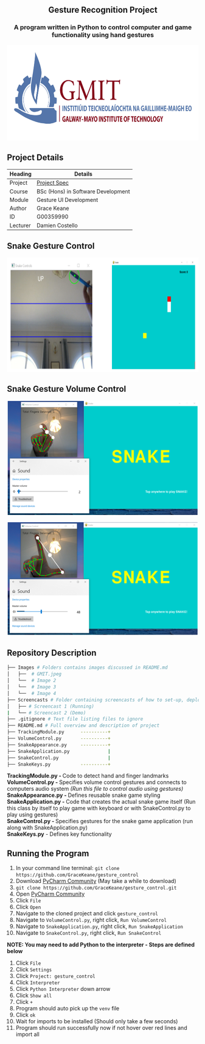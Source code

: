 <h2 align="center">
    Gesture Recognition Project
</h3>

<h3 align="center">
    A program written in Python to control computer and game functionality using hand gestures
</h4>

<p align="center">
  <img src="./Images/GMIT.jpeg" width=600 height=250/>
</p>

## Project Details
Heading  | Details
-------- | -------------------------------------
Project  | [Project Spec](https://learnonline.gmit.ie/pluginfile.php/316035/mod_resource/content/0/Gesture%20Based%20UI%20Project.pdf)
Course   | BSc (Hons) in Software Development
Module   | Gesture UI Development
Author   | Grace Keane 
ID       | G00359990
Lecturer | Damien Costello

## Snake Gesture Control
<p align="center">
  <img src="./Images/Snake.PNG" width=700 height=300/>
</p>

## Snake Gesture Volume Control

<p align="center">
  <img src="./Images/Low.PNG" width=600 height=300/>
</p>
<p align="center">
  <img src="./Images/Volume.PNG" width=600 height=300/>
</p>

## Repository Description
```bash
├── Images # Folders contains images discussed in README.md
│   ├──  # GMIT.jpeg
│   └──  # Image 2
│   └──  # Image 3
│   └──  # Image 4
├── Screencasts # Folder containing screencasts of how to set-up, deploy and run project
│   ├── # Screencast 1 (Running)
|   └── # Screencast 2 (Demo)
├── .gitignore # Text file listing files to ignore
├── README.md # Full overview and description of project
├── TrackingModule.py      ----------+               
├── VolumeControl.py       ----------+
├── SnakeAppearance.py     ----------+
├── SnakeApplication.py              |
├── SnakeControl.py                  |
├── SnakeKeys.py           ----------+

```

<b>TrackingModule.py - </b> Code to detect hand and finger landmarks<br>
<b>VolumeControl.py - </b> Specifies volume control gestures and connects to computers audio system <i>(Run this file to control audio using gestures)</i> <br>
<b>SnakeAppearance.py - </b> Defines reusable snake game styling <br>
<b>SnakeApplication.py - </b> Code that creates the actual snake game itself (Run this class by itself to play game with keyboard or with SnakeControl.py to play using gestures)<br>
 <b>SnakeControl.py - </b> Specifies gestures for the snake game application (run along with SnakeApplication.py) <br>
 <b>SnakeKeys.py</b> - Defines key functionality <br>

## Running the Program
1. In your command line terminal: ```git clone https://github.com/GraceKeane/gesture_control```<br>
2. Download [PyCharm Community](https://www.jetbrains.com/pycharm/download/#section=windows) (May take a while to download)
3. ```git clone https://github.com/GraceKeane/gesture_control.git```
4. Open [PyCharm Community](https://www.jetbrains.com/pycharm/download/#section=windows)
5. Click ```File```
6. Click ```Open```
7. Navigate to the cloned project and click ```gesture_control```
8. Navigate to ```VolumeControl.py```, right click, ```Run VolumeControl```
9. Navigate to ```SnakeApplication.py```, right click, ```Run SnakeApplication```
10. Navigate to ```SnakeControl.py```, right click, ```Run SnakeControl```

<b>NOTE: You may need to add Python to the interpreter - Steps are defined below</b>
1. Click ```File```
2. Click ```Settings```
3. Click ```Project: gesture_control```
4. Click ```Interpreter```
5. Click ```Python Interpreter``` down arrow
6. Click ```Show all```
7. Click ```+```
8. Program should auto pick up the ```venv``` file
9. Click ```ok```
10. Wait for imports to be installed (Should only take a few seconds)
11. Program should run successfully now if not hover over red lines and import all
